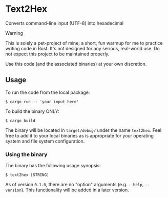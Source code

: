 # Text2Hex
Converts command-line input (UTF-8) into hexadecimal

> [!WARNING]
> This is solely a pet-project of mine; a short, fun warmup for me to practice
> writing code in Rust. It's not designed for any serious, real-world use. Do
> not expect this project to be maintained properly.
> 
> Use this code (and the associated binaries) at your own discretion.

## Usage
To run the code from the local package:

```
$ cargo run -- 'your input here'
```

To build the binary ONLY:

```
$ cargo build
```

The binary will be located in `target/debug/` under the name `text2hex`. Feel
free to add it to your local binaries as is appropriate for your operating
system and file system configuration.

### Using the binary
The binary has the following usage synopsis:

```
$ text2hex [STRING]
```

As of version `0.1.0`, there are no "option" arguments (e.g. `--help`,
`--version`). This functionality will be added in a later version.
